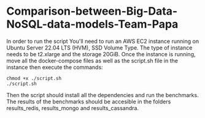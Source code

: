 # Comparison-between-Big-Data-NoSQL-data-models-Team-Papa

In order to run the script You'll need to run an AWS EC2 instance running on Ubuntu Server 22.04 LTS (HVM), SSD Volume Type. 
The type of instance needs to be t2.xlarge and the storage 20GiB.
Once the instance is running, move all the docker-compose files as well as the script.sh file in the instance then execute the commands:

```
chmod +x ./script.sh
./script.sh
```

Then the script should install all the dependencies and run the benchmarks. The results of the benchmarks should be accesible in the folders results_redis, results_mongo and results_cassandra.
